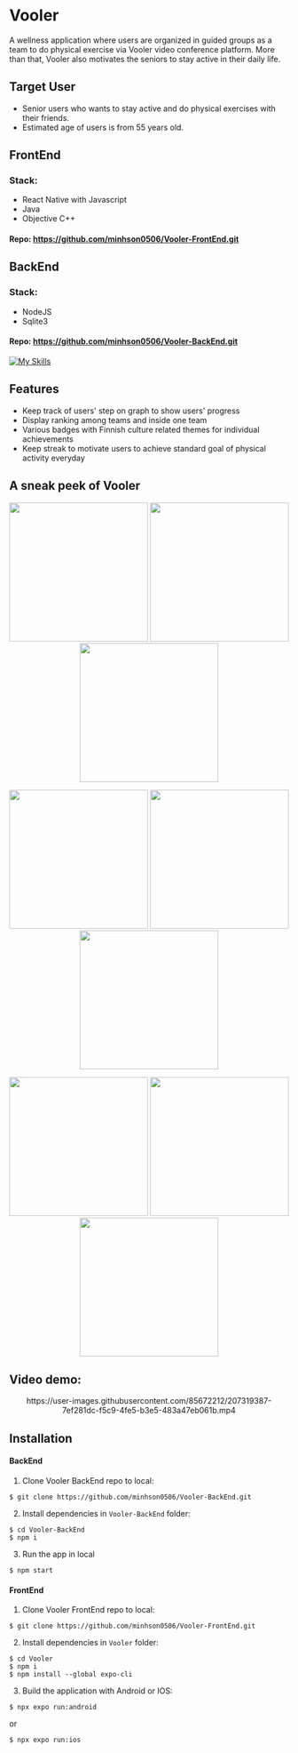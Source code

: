 # Vooler
A wellness application where users are organized in guided groups as a team to do physical exercise via Vooler 
video conference platform. More than that, Vooler also motivates the seniors to stay active in their daily life.

## Target User
- Senior users who wants to stay active and do physical exercises with their friends.
- Estimated age of users is from 55 years old.

## FrontEnd
### Stack:
<ul>
<li>React Native with Javascript
<li>Java
<li>Objective C++
</ul>

#### Repo: https://github.com/minhson0506/Vooler-FrontEnd.git

## BackEnd
### Stack:
<ul>
  <li>NodeJS
  <li>Sqlite3
</ul>

#### Repo: https://github.com/minhson0506/Vooler-BackEnd.git

[![My Skills](https://skills.thijs.gg/icons?i=javascript,java,swift,nodejs,figma&theme=light)](https://skills.thijs.gg)

## Features
<ul>
  <li> Keep track of users' step on graph to show users' progress
  <li> Display ranking among teams and inside one team
  <li> Various badges with Finnish culture related themes for individual achievements
  <li> Keep streak to motivate users to achieve standard goal of physical activity everyday
</ul>
  
## A sneak peek of Vooler
<p align="center">
  <img src="https://user-images.githubusercontent.com/85672212/207317922-02b56f87-8911-430e-9916-f0455d1d1858.png" width="250"> 
  <img src="https://user-images.githubusercontent.com/85672212/207317969-4c96cb1f-6400-48a4-a8c4-4c3156d254ae.png" width="250"> 
  <img src="https://user-images.githubusercontent.com/85672212/207318121-3d13bd54-604d-46da-a29a-bf1adc7055e6.png" width="250">
</p> 
<p align="center">
  <img src="https://user-images.githubusercontent.com/85672212/207318202-fb57ca72-c6eb-4acc-9e63-17ce1193b558.png" width="250"> 
  <img src="https://user-images.githubusercontent.com/85672212/207318254-93818a68-9a74-4e2b-bbf4-18b863bd2555.png" width="250"> 
  <img src="https://user-images.githubusercontent.com/85672212/207318334-8ce10a30-805c-4aeb-b935-623713650cfe.png" width="250">
</p> 
<p align="center"> 
  <img src="https://user-images.githubusercontent.com/85672212/207318384-1d47920b-ad67-4407-bb1d-1c3e682dddf8.png" width="250"> 
  <img src="https://user-images.githubusercontent.com/85672212/207318402-e75115a0-fd38-49f1-8daa-2fca87b9743d.png" width="250">  
  <img src="https://user-images.githubusercontent.com/85672212/207318402-e75115a0-fd38-49f1-8daa-2fca87b9743d.png" width="250">

</p> 

## Video demo: 
<p align="center">https://user-images.githubusercontent.com/85672212/207319387-7ef281dc-f5c9-4fe5-b3e5-483a47eb061b.mp4</p>

## Installation
#### BackEnd
1. Clone Vooler BackEnd repo to local:
```
$ git clone https://github.com/minhson0506/Vooler-BackEnd.git
```
2. Install dependencies in `Vooler-BackEnd` folder:
```
$ cd Vooler-BackEnd
$ npm i
```
3. Run the app in local
```
$ npm start
```

#### FrontEnd
1. Clone Vooler FrontEnd repo to local:
```
$ git clone https://github.com/minhson0506/Vooler-FrontEnd.git
```
2. Install dependencies in `Vooler` folder:
```
$ cd Vooler
$ npm i
$ npm install --global expo-cli
```
3. Build the application with Android or IOS:
```
$ npx expo run:android
```
or
```
$ npx expo run:ios
```
